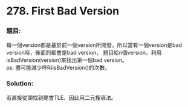 ﻿<h1>278. First Bad Version</h1>

<h3>題目:</h3>
每一個version都是基於前一個version所開發，所以當有一個version是bad version時，後面的都會是bad version，
題目給n個version，利用isBadVersion(version)來找出第一個bad version。<br>
ps: 盡可能減少呼叫isBadVersion()的次數。<br>
<h3>Solution:</h3>
若直接從頭找到尾會TLE，因此用二元搜尋法。
